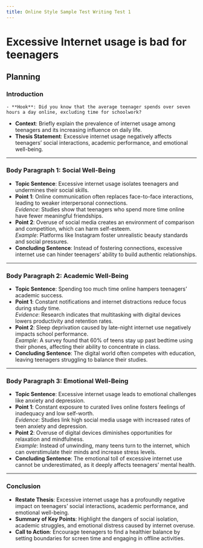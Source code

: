 ```yaml
---
title: Online Style Sample Test Writing Test 1
---
```

# Excessive Internet usage is bad for teenagers

## Planning

### **Introduction**

	- **Hook**: Did you know that the average teenager spends over seven hours a day online, excluding time for schoolwork?
- **Context**: Briefly explain the prevalence of internet usage among teenagers and its increasing influence on daily life.
- **Thesis Statement**: Excessive internet usage negatively affects teenagers’ social interactions, academic performance, and emotional well-being.

---

### **Body Paragraph 1: Social Well-Being**

- **Topic Sentence**: Excessive internet usage isolates teenagers and undermines their social skills.
- **Point 1**: Online communication often replaces face-to-face interactions, leading to weaker interpersonal connections.  
    _Evidence_: Studies show that teenagers who spend more time online have fewer meaningful friendships.
- **Point 2**: Overuse of social media creates an environment of comparison and competition, which can harm self-esteem.  
    _Example_: Platforms like Instagram foster unrealistic beauty standards and social pressures.
- **Concluding Sentence**: Instead of fostering connections, excessive internet use can hinder teenagers’ ability to build authentic relationships.

---

### **Body Paragraph 2: Academic Well-Being**

- **Topic Sentence**: Spending too much time online hampers teenagers’ academic success.
- **Point 1**: Constant notifications and internet distractions reduce focus during study time.  
    _Evidence_: Research indicates that multitasking with digital devices lowers productivity and retention rates.
- **Point 2**: Sleep deprivation caused by late-night internet use negatively impacts school performance.  
    _Example_: A survey found that 60% of teens stay up past bedtime using their phones, affecting their ability to concentrate in class.
- **Concluding Sentence**: The digital world often competes with education, leaving teenagers struggling to balance their studies.

---

### **Body Paragraph 3: Emotional Well-Being**

- **Topic Sentence**: Excessive internet usage leads to emotional challenges like anxiety and depression.
- **Point 1**: Constant exposure to curated lives online fosters feelings of inadequacy and low self-worth.  
    _Evidence_: Studies link high social media usage with increased rates of teen anxiety and depression.
- **Point 2**: Overuse of digital devices diminishes opportunities for relaxation and mindfulness.  
    _Example_: Instead of unwinding, many teens turn to the internet, which can overstimulate their minds and increase stress levels.
- **Concluding Sentence**: The emotional toll of excessive internet use cannot be underestimated, as it deeply affects teenagers’ mental health.

---

### **Conclusion**

- **Restate Thesis**: Excessive internet usage has a profoundly negative impact on teenagers’ social interactions, academic performance, and emotional well-being.
- **Summary of Key Points**: Highlight the dangers of social isolation, academic struggles, and emotional distress caused by internet overuse.
- **Call to Action**: Encourage teenagers to find a healthier balance by setting boundaries for screen time and engaging in offline activities.
